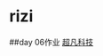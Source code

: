 # rizi
##day 06作业
<a href="https://github.com/1999l/rizi.github.io/day06/code/html/超凡科技.html">超凡科技</a>
